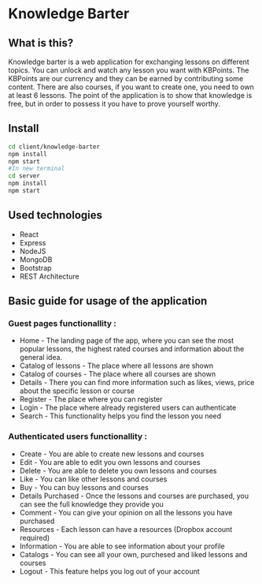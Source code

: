 # Knowledge Barter
## What is this?
Knowledge barter is a web application for exchanging lessons on different topics. You can unlock and watch any lesson you want with KBPoints. The KBPoints are our currency and they can be earned by contributing some content. There are also courses, if you want to create one, you need to own at least 6 lessons. The point of the application is to show that knowledge is free, but in order to possess it you have to prove yourself worthy.
## Install
```bash
cd client/knowledge-barter
npm install
npm start
#In new terminal
cd server
npm install
npm start
```
## Used technologies
<ul>
  <li>React</li>
  <li>Express</li>
  <li>NodeJS</li>
  <li>MongoDB</li>
  <li>Bootstrap</li>
  <li>REST Architecture</li>
</ul>

## Basic guide for usage of the application
### Guest pages functionallity :
<ul>
  <li>Home - The landing page of the app, where you can see the most popular lessons, the highest rated courses and information about the general idea.</li>
  <li>Catalog of lessons - The place where all lessons are shown</li>
  <li>Catalog of courses - The place where all courses are shown</li>
  <li>Details - There you can find more information such as likes, views, price about the specific lesson or course</li>
  <li>Register - The place where you can register</li>
  <li>Login - The place where already registered users can authenticate</li>
  <li>Search - This functionality helps you find the lesson you need</li>
</ul>

### Authenticated users functionallity  :
<ul>
  <li>Create - You are able to create new lessons and courses</li>
  <li>Edit - You are able to edit you own lessons and courses</li>
  <li>Delete - You are able to delete you own lessons and courses</li>
  <li>Like - You can like other lessons and courses</li>
  <li>Buy - You can buy lessons and courses</li>
  <li>Details Purchased - Once the lessons and courses are purchased, you can see the full knowledge they provide you</li>
  <li>Comment - You can give your opinion on all the lessons you have purchased</li>
  <li>Resources - Each lesson can have a resources (Dropbox account required)</li>
  <li>Information - You are able to see information about your profile</li>
  <li>Catalogs - You can see all your own, purchesed and liked lessons and courses</li>
  <li>Logout - This feature helps you log out of your account</li>
</ul>
